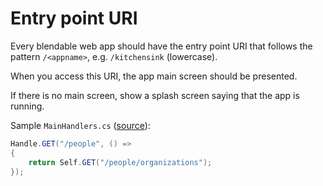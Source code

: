 # Entry point URI

Every blendable web app should have the entry point URI that follows the pattern `/<appname>`, e.g. `/kitchensink` (lowercase).

When you access this URI, the app main screen should be presented.

If there is no main screen, show a splash screen saying that the app is running.

Sample `MainHandlers.cs` ([source](https://github.com/StarcounterApps/People/blob/94341b2dc62ad6637808313c367f986a417d349b/src/People/Api/MainHandlers.cs#L32-L35)):

```cs
Handle.GET("/people", () =>
{
    return Self.GET("/people/organizations");
});
```
